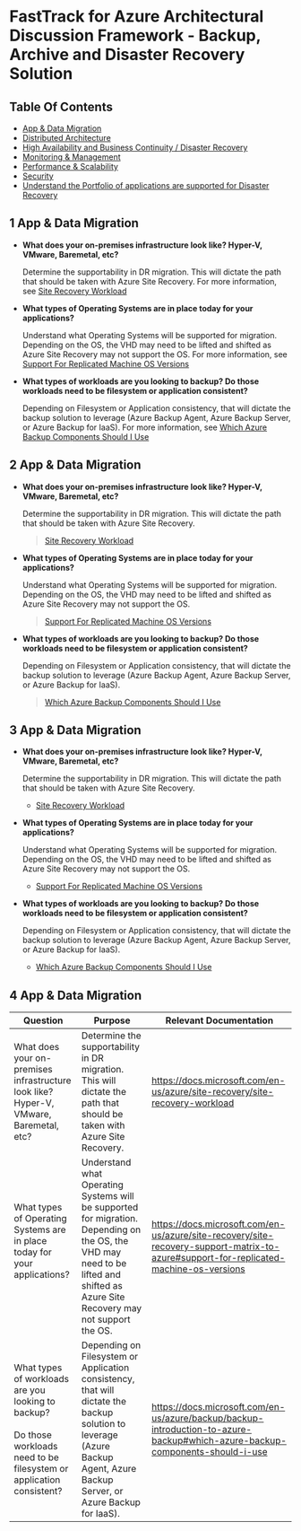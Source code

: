 # FastTrack for Azure Architectural Discussion Framework - Backup, Archive and Disaster Recovery Solution

## Table Of Contents

* [App & Data Migration](#app---data-migration)
* [Distributed Architecture](#distributed-architecture)
* [High Availability and Business Continuity / Disaster Recovery](#high-availability-and-business-continuity---disaster-recovery)
* [Monitoring &amp; Management](#monitoring--amp--management)
* [Performance &amp; Scalability](#performance--amp--scalability)
* [Security](#security)
* [Understand the Portfolio of applications are supported for Disaster Recovery](#understand-the-portfolio-of-applications-are-supported-for-disaster-recovery)

## 1 App & Data Migration   
* **What does your on-premises infrastructure look like? Hyper-V, VMware, Baremetal, etc?**

    Determine the supportability in DR migration. This will dictate the path that should be taken with Azure Site Recovery. For more information, see [Site Recovery Workload](https://docs.microsoft.com/en-us/azure/site-recovery/site-recovery-workload)

* **What types of Operating Systems are in place today for your applications?**

    Understand what Operating Systems will be supported for migration. Depending on the OS, the VHD may need to be lifted and shifted as Azure Site Recovery may not support the OS. For more information, see [Support For Replicated Machine OS Versions](https://docs.microsoft.com/en-us/azure/site-recovery/site-recovery-support-matrix-to-azure#support-for-replicated-machine-os-versions)

* **What types of workloads are you looking to backup? Do those workloads need to be filesystem or application consistent?**

    Depending on Filesystem or Application consistency, that will dictate the backup solution to leverage (Azure Backup Agent, Azure Backup Server, or Azure Backup for IaaS). For more information, see [Which Azure Backup Components Should I Use](https://docs.microsoft.com/en-us/azure/backup/backup-introduction-to-azure-backup#which-azure-backup-components-should-i-use)

## 2 App & Data Migration   
* **What does your on-premises infrastructure look like? Hyper-V, VMware, Baremetal, etc?**

    Determine the supportability in DR migration. This will dictate the path that should be taken with Azure Site Recovery.     
    
    > [Site Recovery Workload](https://docs.microsoft.com/en-us/azure/site-recovery/site-recovery-workload)

* **What types of Operating Systems are in place today for your applications?**

    Understand what Operating Systems will be supported for migration. Depending on the OS, the VHD may need to be lifted and shifted as Azure Site Recovery may not support the OS. 
    
    > [Support For Replicated Machine OS Versions](https://docs.microsoft.com/en-us/azure/site-recovery/site-recovery-support-matrix-to-azure#support-for-replicated-machine-os-versions)

* **What types of workloads are you looking to backup? Do those workloads need to be filesystem or application consistent?**

    Depending on Filesystem or Application consistency, that will dictate the backup solution to leverage (Azure Backup Agent, Azure Backup Server, or Azure Backup for IaaS). 
    
    > [Which Azure Backup Components Should I Use](https://docs.microsoft.com/en-us/azure/backup/backup-introduction-to-azure-backup#which-azure-backup-components-should-i-use)

## 3 App & Data Migration   
* **What does your on-premises infrastructure look like? Hyper-V, VMware, Baremetal, etc?**

    Determine the supportability in DR migration. This will dictate the path that should be taken with Azure Site Recovery.     
    
    * [Site Recovery Workload](https://docs.microsoft.com/en-us/azure/site-recovery/site-recovery-workload)

* **What types of Operating Systems are in place today for your applications?**

    Understand what Operating Systems will be supported for migration. Depending on the OS, the VHD may need to be lifted and shifted as Azure Site Recovery may not support the OS. 
    
    * [Support For Replicated Machine OS Versions](https://docs.microsoft.com/en-us/azure/site-recovery/site-recovery-support-matrix-to-azure#support-for-replicated-machine-os-versions)

* **What types of workloads are you looking to backup? Do those workloads need to be filesystem or application consistent?**

    Depending on Filesystem or Application consistency, that will dictate the backup solution to leverage (Azure Backup Agent, Azure Backup Server, or Azure Backup for IaaS). 
    
    * [Which Azure Backup Components Should I Use](https://docs.microsoft.com/en-us/azure/backup/backup-introduction-to-azure-backup#which-azure-backup-components-should-i-use)

## 4 App & Data Migration   

| **Question**| **Purpose**| **Relevant Documentation**   |  
|---|---|---|  
| What does your on-premises infrastructure look like? Hyper-V, VMware, Baremetal, etc?| Determine the supportability in DR migration. This will dictate the path that should be taken with Azure Site Recovery.| [https://docs.microsoft.com/en-us/azure/site-recovery/site-recovery-workload ][1]  |  
| What types of Operating Systems are in place today for your applications? &nbsp;| Understand what Operating Systems will be supported for migration. Depending on the OS, the VHD may need to be lifted and shifted as Azure Site Recovery may not support the OS. &nbsp;| [https://docs.microsoft.com/en-us/azure/site-recovery/site-recovery-support-matrix-to-azure#support-for-replicated-machine-os-versions ][2]  |  
| What types of workloads are you looking to backup?<br><br>Do those workloads need to be filesystem or application consistent?| Depending on Filesystem or Application consistency, that will dictate the backup solution to leverage (Azure Backup Agent, Azure Backup Server, or Azure Backup for IaaS).| [https://docs.microsoft.com/en-us/azure/backup/backup-introduction-to-azure-backup#which-azure-backup-components-should-i-use ][3]  |  


[1]: https://docs.microsoft.com/en-us/azure/site-recovery/site-recovery-workload
[2]: https://docs.microsoft.com/en-us/azure/site-recovery/site-recovery-support-matrix-to-azure#support-for-replicated-machine-os-versions
[3]: https://docs.microsoft.com/en-us/azure/backup/backup-introduction-to-azure-backup#which-azure-backup-components-should-i-use